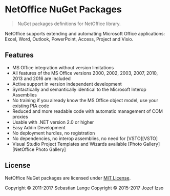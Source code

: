 # NetOffice NuGet Packages

> NuGet packages definitions for NetOffice library.

NetOffice supports extending and automating Microsoft Office applications: Excel, Word, Outlook,
PowerPoint, Access, Project and Visio.


## Features

* MS Office integration without version limitations
* All features of the MS Office versions 2000, 2002, 2003, 2007, 2010, 2013 and 2016 are included
* Active support in version independent development
* Syntactically and semantically identical to the Microsoft Interop Assemblies
* No training if you already know the MS Office object model, use your existing PIA code
* Reduced and more readable code with automatic management of COM proxies
* Usable with .NET version 2.0 or higher
* Easy Addin Development
* No deployment hurdles, no registration
* No dependencies, no interop assemblies, no need for [VSTO][VSTO]
* Visual Studio Project Templates and Wizards available [Photo Gallery][NetOffice Photo Gallery]


## License

NetOffice NuGet packages are licensed under [MIT License](LICENSE.txt).

Copyright © 2011-2017 Sebastian Lange
Copyright © 2015-2017 Jozef Izso

